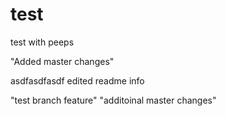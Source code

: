 # test
test with peeps

"Added master changes"

asdfasdfasdf
edited readme info


"test branch feature"
"additoinal master changes"
